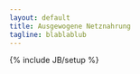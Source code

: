 ```yaml
---
layout: default
title: Ausgewogene Netznahrung
tagline: blablablub
---
```

{% include JB/setup %}



